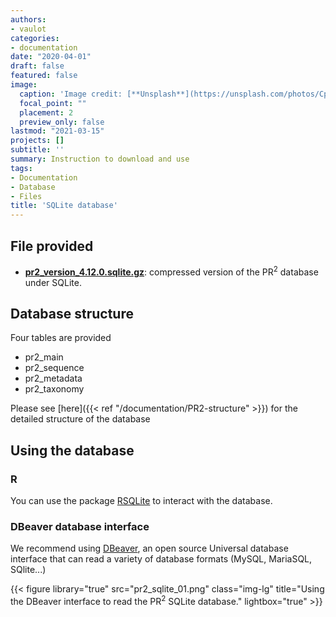 ```yaml
---
authors:
- vaulot
categories:
- documentation
date: "2020-04-01"
draft: false
featured: false
image:
  caption: 'Image credit: [**Unsplash**](https://unsplash.com/photos/CpkOjOcXdUY)'
  focal_point: ""
  placement: 2
  preview_only: false
lastmod: "2021-03-15"
projects: []
subtitle: ''
summary: Instruction to download and use
tags:
- Documentation
- Database
- Files
title: 'SQLite database'
---
```


## File provided

* **[pr2_version_4.12.0.sqlite.gz](https://github.com/pr2database/pr2database/releases/download/v4.12.0/pr2_version_4.12.0.sqlite.gz)**: compressed version of the PR<sup>2</sup> database under SQLite.

## Database structure

Four tables are provided

* pr2_main
* pr2_sequence  
* pr2_metadata
* pr2_taxonomy

Please see [here]({{< ref "/documentation/PR2-structure" >}}) for the detailed structure of the database

## Using the database

### R

You can use the package [RSQLite](https://db.rstudio.com/databases/sqlite/) to interact with the database.

### DBeaver database interface

We recommend using [DBeaver](https://dbeaver.io/), an open source Universal database interface that can read a variety of database formats (MySQL, MariaSQL, SQlite...)

{{< figure library="true" src="pr2_sqlite_01.png" class="img-lg" title="Using the DBeaver interface to read the  PR<sup>2</sup> SQLite database." lightbox="true" >}}
